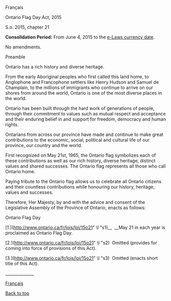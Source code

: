 [<a id="Top"></a>Français](http://www.ontario.ca/fr/lois/loi/15o21)

Ontario Flag Day Act, 2015

S\.o\. 2015, chapter 21

__Consolidation Period:__  From June 4, 2015 to the [e\-Laws currency date](http://www.e-laws.gov.on.ca/navigation?file=currencyDates&lang=en)\.

No amendments\.

Preamble

Ontario has a rich history and diverse heritage\. 

From the early Aboriginal peoples who first called this land home, to Anglophone and Francophone settlers like Henry Hudson and Samuel de Champlain, to the millions of immigrants who continue to arrive on our shores from around the world, Ontario is one of the most diverse places in the world\.

Ontario has been built through the hard work of generations of people, through their commitment to values such as mutual respect and acceptance and their enduring belief in and support for freedom, democracy and human rights\.

Ontarians from across our province have made and continue to make great contributions to the economic, social, political and cultural life of our province, our country and the world\. 

First recognized on May 21st, 1965, the Ontario flag symbolizes each of these contributions as well as our rich history, diverse heritage, distinct values and shared successes\. The Ontario flag represents all those who call Ontario home\. 

Paying tribute to the Ontario flag allows us to celebrate all Ontario citizens and their countless contributions while honouring our history, heritage, values and successes\.

Therefore, Her Majesty, by and with the advice and consent of the Legislative Assembly of the Province of Ontario, enacts as follows:

Ontario Flag Day

<a id="s1"></a>	[1\.](http://www.ontario.ca/fr/lois/loi/15o21" \l "s1)__  __May 21 in each year is proclaimed as Ontario Flag Day\.

<a id="s2"></a>	[2\.](http://www.ontario.ca/fr/lois/loi/15o21" \l "s2)  Omitted \(provides for coming into force of provisions of this Act\)\.

<a id="s3"></a>	[3\.](http://www.ontario.ca/fr/lois/loi/15o21" \l "s3)  Omitted \(enacts short title of this Act\)\.

\_\_\_\_\_\_\_\_\_\_\_\_\_\_

[Français](http://www.ontario.ca/fr/lois/loi/15o21)

[Back to top](#Top)

